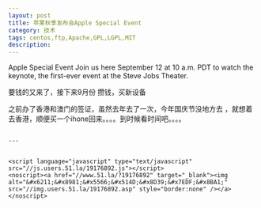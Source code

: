 ```yaml
---
layout: post
title: 苹果秋季发布会Apple Special Event
category: 技术
tags: centos,ftp,Apache,GPL,LGPL,MIT
description: 
---
```


Apple Special Event
Join us here September 12 at 10 a.m. PDT to watch the keynote, the first-ever event at the Steve Jobs Theater.

要钱的又来了，接下来9月份 攒钱，买新设备

之前办了香港和澳门的签证，虽然去年去了一次，今年国庆节没地方去 ，就想着去香港，顺便买一个ihone回来。。。。到时候看时间吧。。。。




```

---


<script language="javascript" type="text/javascript" src="//js.users.51.la/19176892.js"></script>
<noscript><a href="//www.51.la/?19176892" target="_blank"><img alt="&#x6211;&#x8981;&#x5566;&#x514D;&#x8D39;&#x7EDF;&#x8BA1;" src="//img.users.51.la/19176892.asp" style="border:none" /></a></noscript>

